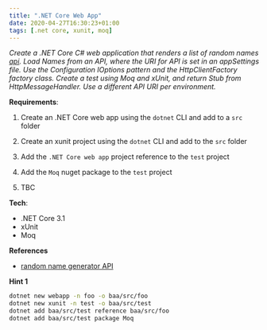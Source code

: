 ```yaml
---
title: ".NET Core Web App"
date: 2020-04-27T16:30:23+01:00
tags: [.net core, xunit, moq]
---
```


_Create a .NET Core C# web application that renders a list of random names [api](http://names.drycodes.com/10?combine=4). Load Names from an API, where the URI for API is set in an appSettings file.  Use the Configuration IOptions pattern and the HttpClientFactory factory class. Create a test using Moq and xUnit, and return Stub from HttpMessageHandler.  Use a different API URI per environment._

**Requirements**:

1. Create an .NET Core web app using the `dotnet` CLI and add to a `src` folder

2. Create an xunit project using the `dotnet` CLI and add to the `src` folder

3. Add the `.NET Core web app` project reference to the `test` project

4. Add the `Moq` nuget package to the `test` project

5. TBC


**Tech**:

- .NET Core 3.1
- xUnit
- Moq

**References**

- [random name generator API](http://names.drycodes.com/10?combine=4)

**Hint 1**

```bash
dotnet new webapp -n foo -o baa/src/foo
dotnet new xunit -n test -o baa/src/test
dotnet add baa/src/test reference baa/src/foo
dotnet add baa/src/test package Moq
```